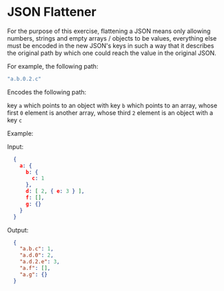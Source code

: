 # JSON Flattener

For the purpose of this exercise,
flattening a JSON means only allowing
numbers, strings and empty arrays / objects to be values, everything
else must be encoded in the new JSON's keys in such a way that it describes the original path by which one could reach the value in the original JSON.

For example, the following path:

```javascript
"a.b.0.2.c"
```

Encodes the following path:

key `a` which points to an object with
key `b` which points to an array, whose
first `0` element is another array, whose
third `2` element is an object with a key `c`


Example:

Input:

```json
  {
    a: {
      b: {
        c: 1
      },
      d: [ 2, { e: 3 } ],
      f: [],
      g: {}
    }
  }
```

Output:

```json
  {
    "a.b.c": 1,
    "a.d.0": 2,
    "a.d.2.e": 3,
    "a.f": [],
    "a.g": {}
  }
```